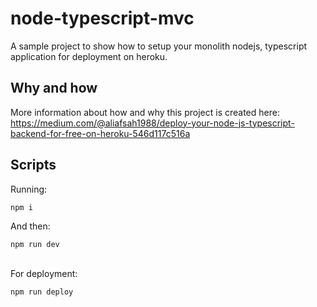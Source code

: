 # node-typescript-mvc
A sample project to show how to setup your monolith nodejs, typescript application for deployment on heroku. <br>

## Why and how
More information about how and why this project is created here:<br>
https://medium.com/@aliafsah1988/deploy-your-node-js-typescript-backend-for-free-on-heroku-546d117c516a

## Scripts
Running:
```
npm i
```
And then:
```
npm run dev
```
<br>
For deployment:

```
npm run deploy
```
